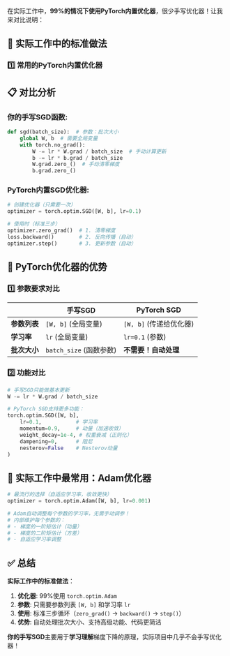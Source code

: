 在实际工作中，**99%的情况下使用PyTorch内置优化器**，很少手写优化器！让我来对比说明：

## 🎯 实际工作中的标准做法

### 1️⃣ **常用的PyTorch内置优化器** 


## 📋 对比分析

### **你的手写SGD函数**:
```python
def sgd(batch_size):  # 参数：批次大小
    global W, b  # 需要全局变量
    with torch.no_grad():
        W -= lr * W.grad / batch_size  # 手动计算更新
        b -= lr * b.grad / batch_size
        W.grad.zero_()  # 手动清零梯度
        b.grad.zero_()
```

### **PyTorch内置SGD优化器**:
```python
# 创建优化器（只需要一次）
optimizer = torch.optim.SGD([W, b], lr=0.1)

# 使用时（标准三步）
optimizer.zero_grad()  # 1. 清零梯度
loss.backward()        # 2. 反向传播（自动）
optimizer.step()       # 3. 更新参数（自动）
```

## 🎯 PyTorch优化器的优势

### 1️⃣ **参数要求对比**
| | 手写SGD | PyTorch SGD |
|---|---|---|
| **参数列表** | `[W, b]` (全局变量) | `[W, b]` (传递给优化器) |
| **学习率** | `lr` (全局变量) | `lr=0.1` (参数) |
| **批次大小** | `batch_size` (函数参数) | **不需要！自动处理** |

### 2️⃣ **功能对比**
```python
# 手写SGD只能做基本更新
W -= lr * W.grad / batch_size

# PyTorch SGD支持更多功能：
torch.optim.SGD([W, b], 
    lr=0.1,           # 学习率
    momentum=0.9,     # 动量（加速收敛）
    weight_decay=1e-4, # 权重衰减（正则化）
    dampening=0,      # 阻尼
    nesterov=False    # Nesterov动量
)
```

## 🚀 实际工作中最常用：**Adam优化器**

```python
# 最流行的选择（自适应学习率，收敛更快）
optimizer = torch.optim.Adam([W, b], lr=0.001)

# Adam自动调整每个参数的学习率，无需手动调参！
# 内部维护每个参数的：
# - 梯度的一阶矩估计（动量）
# - 梯度的二阶矩估计（方差）
# - 自适应学习率调整
```

## ✅ 总结

**实际工作中的标准做法**：
1. **优化器**: 99%使用 `torch.optim.Adam`
2. **参数**: 只需要参数列表 `[W, b]` 和学习率 `lr`
3. **使用**: 标准三步循环（`zero_grad()` → `backward()` → `step()`）
4. **优势**: 自动处理批次大小、支持高级功能、代码更简洁

**你的手写SGD**主要用于**学习理解**梯度下降的原理，实际项目中几乎不会手写优化器！